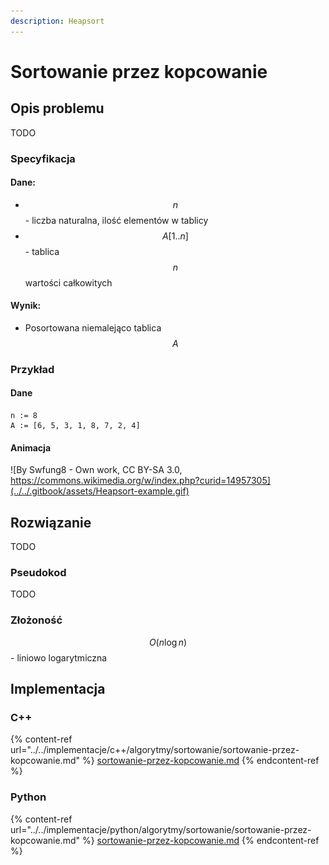 ```yaml
---
description: Heapsort
---
```


# Sortowanie przez kopcowanie

## Opis problemu

TODO

### Specyfikacja

#### Dane:

* $$n$$ - liczba naturalna, ilość elementów w tablicy
* $$A[1..n]$$ - tablica $$n$$ wartości całkowitych

#### Wynik:

* Posortowana niemalejąco tablica $$A$$ 

### Przykład

#### Dane

```
n := 8
A := [6, 5, 3, 1, 8, 7, 2, 4]
```

#### Animacja

![By Swfung8 - Own work, CC BY-SA 3.0, https://commons.wikimedia.org/w/index.php?curid=14957305](../../.gitbook/assets/Heapsort-example.gif)

## Rozwiązanie

TODO

### Pseudokod

TODO

### Złożoność

$$O(n\log{n})$$ - liniowo logarytmiczna

## Implementacja

### C++

{% content-ref url="../../implementacje/c++/algorytmy/sortowanie/sortowanie-przez-kopcowanie.md" %}
[sortowanie-przez-kopcowanie.md](../../implementacje/c++/algorytmy/sortowanie/sortowanie-przez-kopcowanie.md)
{% endcontent-ref %}

### Python

{% content-ref url="../../implementacje/python/algorytmy/sortowanie/sortowanie-przez-kopcowanie.md" %}
[sortowanie-przez-kopcowanie.md](../../implementacje/python/algorytmy/sortowanie/sortowanie-przez-kopcowanie.md)
{% endcontent-ref %}
